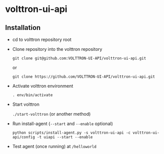 # volttron-ui-api

## Installation

  - cd to volttron repository root
  - Clone repository into the volttron repository
  
    `git clone git@github.com:VOLTTRON-UI-API/volttron-ui-api.git`
    
    or
    
    `git clone https://github.com/VOLTTRON-UI-API/volttron-ui-api.git`
 
 - Activate volttron environment
  
    `. env/bin/activate`
    
  - Start volttron
  
    `./start-volttron` (or another method)
    
  - Run install-agent (`--start` and `--enable` optional)
  
    `python scripts/install-agent.py -s volttron-ui-api -c volttron-ui-api/config -t uiapi --start --enable`
    
  - Test agent (once running) at `/helloworld`
